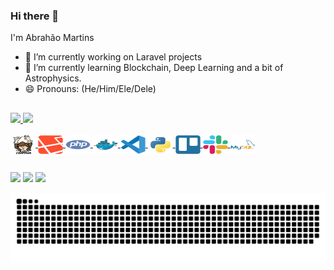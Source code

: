 ### Hi there 👋

I'm Abrahão Martins

- 🔭 I’m currently working on Laravel projects
- 🌱 I’m currently learning Blockchain, Deep Learning and a bit of Astrophysics.
- 😄 Pronouns: (He/Him/Ele/Dele)
##

<div>
  <a href="https://github.com/abrahaosrmartins">
  <img height="160em" src="https://github-readme-stats.vercel.app/api?username=abrahaosrmartins&show_icons=true&theme=dark&include_all_commits=true&count_private=true"/>
  <img height="160em" src="https://github-readme-stats.vercel.app/api/top-langs/?username=abrahaosrmartins&layout=compact&langs_count=7&theme=dark&count_private=true"/>
</div>
<div style="display: inline_block"><br>
  <img align="center" alt="Ab-Composer" height="30" width="40" src="https://github.com/devicons/devicon/blob/master/icons/composer/composer-original.svg">
  <img align="center" alt="Ab-Laravel" height="30" width="40" src="https://github.com/devicons/devicon/blob/master/icons/laravel/laravel-plain.svg">
  <img align="center" alt="Ab-Php" height="30" width="40" src="https://github.com/devicons/devicon/blob/master/icons/php/php-plain.svg">
  <img align="center" alt="Ab-Docker" height="30" width="40" src="https://github.com/devicons/devicon/blob/master/icons/docker/docker-original.svg">
  <img align="center" alt="Ab-Vscode" height="30" width="40" src="https://github.com/devicons/devicon/blob/master/icons/vscode/vscode-original.svg">
  <img align="center" alt="Ab-Python" height="30" width="40" src="https://github.com/devicons/devicon/blob/master/icons/python/python-original.svg">
  <img align="center" alt="Ab-Trello" height="30" width="40" src="https://github.com/devicons/devicon/blob/master/icons/trello/trello-plain.svg">
  <img align="center" alt="Ab-Slack" height="30" width="40" src="https://github.com/devicons/devicon/blob/master/icons/slack/slack-original.svg">
  <img align="center" alt="Ab-Mysql" height="30" width="40" src="https://github.com/devicons/devicon/blob/master/icons/mysql/mysql-original-wordmark.svg">
</div>
  
  ##
 
<div>
  <a href="https://instagram.com/abrahaosrmartins" target="_blank"><img src="https://img.shields.io/badge/-Instagram-%23E4405F?style=for-the-badge&logo=instagram&logoColor=white" target="_blank"></a>
  <a href = "mailto:abrahaosrmartins@gmail.com"><img src="https://img.shields.io/badge/-Gmail-%23333?style=for-the-badge&logo=gmail&logoColor=white" target="_blank"></a>
  <a href="https://www.linkedin.com/in/abrahaosrmartins/" target="_blank"><img src="https://img.shields.io/badge/-LinkedIn-%230077B5?style=for-the-badge&logo=linkedin&logoColor=white" target="_blank"></a> 
 
  ![Snake animation](https://github.com/abrahaosrmartins/abrahaosrmartins/blob/output/github-contribution-grid-snake.svg)
 
</div>

<!--
**abrahaosrmartins/abrahaosrmartins** is a ✨ _special_ ✨ repository because its `README.md` (this file) appears on your GitHub profile.

Here are some ideas to get you started:

- 🔭 I’m currently working on ...
- 🌱 I’m currently learning ...
- 👯 I’m looking to collaborate on ...
- 🤔 I’m looking for help with ...
- 💬 Ask me about ...
- 📫 How to reach me: ...
- 😄 Pronouns: ...
- ⚡ Fun fact: ...
-->
